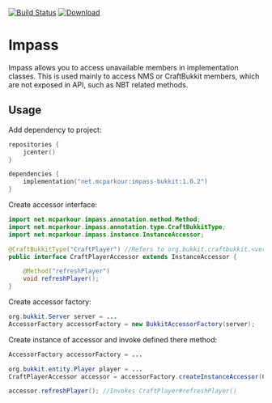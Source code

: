 [![Build Status](https://travis-ci.org/mcparkournet/impass.svg?branch=master)](https://travis-ci.org/mcparkournet/impass)
[![Download](https://api.bintray.com/packages/mcparkour/maven-public/impass-bukkit/images/download.svg)](https://bintray.com/mcparkour/maven-public/impass-bukkit/_latestVersion)

# Impass

Impass allows you to access unavailable members in implementation classes. This is used mainly to access NMS or CraftBukkit members, which are not exposed in API, such as NBT related methods.

## Usage

Add dependency to project:

```kotlin
repositories {
	jcenter()
}

dependencies {
	implementation("net.mcparkour:impass-bukkit:1.0.2")
}
```

Create accessor interface:

```java
import net.mcparkour.impass.annotation.method.Method;
import net.mcparkour.impass.annotation.type.CraftBukkitType;
import net.mcparkour.impass.instance.InstanceAccessor;

@CraftBukkitType("CraftPlayer") //Refers to org.bukkit.craftbukkit.<version>.CraftPlayer
public interface CraftPlayerAccessor extends InstanceAccessor {

	@Method("refreshPlayer")
	void refreshPlayer();
}
```

Create accessor factory:

```java
org.bukkit.Server server = ...
AccessorFactory accessorFactory = new BukkitAccessorFactory(server);
```

Create instance of accessor and invoke defined there method:

```java
AccessorFactory accessorFactory = ...

org.bukkit.entity.Player player = ...
CraftPlayerAccessor accessor = accessorFactory.createInstanceAccessor(CraftPlayerAccessor.class, player);

accessor.refreshPlayer(); //Invokes CraftPlayer#refreshPlayer()
```
